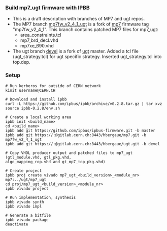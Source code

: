 ### Build mp7_ugt firmware with IPBB ###

* This is a draft description with branches of MP7 and ugt repos.
* The MP7 branch [mp7fw_v2_4_1_ugt](https://gitlab.cern.ch/hbergaue/mp7) is a fork
of [mp7](https://gitlab.cern.ch/cms-cactus/firmware/mp7) firmware tag "mp7fw_v2_4_1".
This branch contains patched MP7 files for mp7_ugt:
  - area_constraints.tcl
  - mp7_brd_decl.vhd
  - mp7xe_690.vhd
* The ugt branch [devel](https://gitlab.cern.ch/hbergaue/ugt) is a fork
of [ugt](https://gitlab.cern.ch/cms-cactus/svn2git/firmware) master.
Added a tcl file (ugt_strategy.tcl) for ugt specific strategy. Inserted ugt_strategy.tcl
into top.dep.

### Setup ###

    # Run kerberos for outside of CERN network
    kinit username@CERN.CH

    # Download and install ipbb
    curl -L https://github.com/ipbus/ipbb/archive/v0.2.8.tar.gz | tar xvz
    source ipbb-0.2.8/env.sh

    # Create a local working area
    ipbb init <build_name>
    cd <build_name>
    ipbb add git https://github.com/ipbus/ipbus-firmware.git -b master
    ipbb add git https://:@gitlab.cern.ch:8443/hbergaue/mp7.git -b mp7fw_v2_4_1_ugt
    ipbb add git https://:@gitlab.cern.ch:8443/hbergaue/ugt.git -b devel

    # Copy VHDL producer output and patched files to mp7_ugt (gtl_module.vhd, gtl_pkg.vhd,
    algo_mapping_rop.vhd and gt_mp7_top_pkg.vhd)

    # Create project 
    ipbb proj create vivado mp7_ugt_<build_version>_<module_nr> mp7:../ugt/mp7_ugt
    cd proj/mp7_ugt_<build_version>_<module_nr>
    ipbb vivado project

    # Run implementation, synthesis
    ipbb vivado synth
    ipbb vivado impl
    
    # Generate a bitfile
    ipbb vivado package
    deactivate

